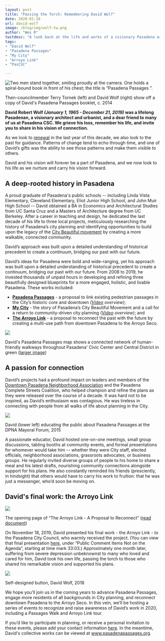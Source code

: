 ```yaml
---
layout: post
title: "Passing the Torch: Remembering David Wolf"
date: 2020-01-28
url: david-wolf
image: /blog/img/wolf-tw.png
author: "Wes R"
twitdesc: "A look back at the life and works of a visionary Pasadena architect and urbanist illuminates a way to move forward"
tags:
- "David Wolf"
- "Pasadena Passages"
- "My City"
- "Arroyo Link"
- "PasCSC"

---
```


<img class="img-fluid mx-auto d-block" src="{{ site.url }}/blog/img/wolf-tw.png" alt="Two men stand together, smiling proudly at the camera. One holds a spiral-bound book in front of his chest; the title is 	&ldquo;Pasadena Passages	&rdquo;." />  
<p class="caption text-center">Then-councilmember Terry Tornek (left) and David Wolf (right) show off a copy of David's Pasadena Passages booklet, c. 2014</p>

**David Robert Wolf *(January 1, 1965 - December 21, 2019)* was a lifelong Pasadenan, a visionary architect and urbanist, and a dear friend to many of us at Pasadena CSC. We grieve his loss, remember his life, and invite you to share in his vision of connection.**

As we look to [renewal](https://www.pasadenacsc.org/blog/2019-12-30-renewal2020/) in the last year of this decade, we also look to the past for guidance. Patterns of change tend to echo through time, and one of David’s gifts was the ability to see those patterns and make them visible to others. 

David and his vision will forever be a part of Pasadena, and we now look to his life as we nurture and carry his vision forward. 

## A deep-rooted history in Pasadena

A proud graduate of Pasadena's public schools -- including Linda Vista Elementary, Cleveland Elementary, Eliot Junior High School, and John Muir High School -- David obtained a BA in Economics and Architectural Studies from UC Santa Cruz and a Masters of Architecture degree from UC Berkeley. After a career in teaching and design, he dedicated the last decade of his life to three local projects, meticulously researching the history of Pasadena’s city planning and identifying opportunities to build upon the legacy of the [City Beautiful movement](https://en.wikipedia.org/wiki/City_Beautiful_movement) by creating a more walkable, connected community. 

<div class="pulledquote">David’s approach was built upon a detailed understanding of historical precedent to create a continuum, bridging our past with our future.</div>

David’s ideas for Pasadena were bold and wide-ranging, yet his approach was built upon a detailed understanding of historical precedent to create a continuum, bridging our past with our future. From 2008 to 2019, he invested thousands of unpaid hours in developing and refining three beautifully designed blueprints for a more engaged, holistic, and livable Pasadena. These works included:

- **[Pasadena Passages](https://mycity.is/passages/)** - a proposal to link existing pedestrian passages in the City’s historic core and downtown *([Video](https://player.vimeo.com/video/339628290) overview)*;
- **[My City](https://issuu.com/mycityis/docs/_22my_city_22?fr=sOTA1MTUyMTU3OA)** - the story of Pasadena’s City Beautiful Movement and a call for a return to community-driven city planning *([Video](https://player.vimeo.com/video/339628290) overview)*; and
- **[The Arroyo Link](https://issuu.com/mycityis/docs/the_arroyo_link_document?fr=sYTE4MjUyMTU3OA)** - a proposal to reconnect the past with the future by creating a multi-use path from downtown Pasadena to the Arroyo Seco.

<img class="img-fluid mx-auto d-block" src="{{ site.url }}/blog/img/wolf-passages-sm.jpg">  
<p class="caption text-center">David's Pasadena Passages map shows a connected network of human-friendly walkways throughout Pasadena' Civic Center and Central District in green (<a href="{{ site.url }}/blog/img/wolf-passages-lg.jpg">larger image</a>)</p>

## A passion for connection

David’s projects had a profound impact on leaders and members of the [Downtown Pasadena Neighborhood Association](https://downtownpasadena.wordpress.com/) and the Pasadena Complete Streets Coalition, who helped champion and refine the plans as they were released over the course of a decade. It was hard not to be inspired, as David’s enthusiasm was contagious. He was tireless in connecting with people from all walks of life about planning in the City. 

<img class="img-fluid mx-auto d-block" src="{{ site.url }}/blog/img/wolf-DPNA.jpg">  
<p class="caption text-center">David (lower left) educating the public about Pasadena Passages at the DPNA Mayoral Forum, 2015</p>

A passionate educator, David hosted one-on-one meetings, small group discussions, tabling booths at community events, and formal presentations for whomever would take him --  whether they were City staff, elected officials, neighborhood associations, grassroots advocates, or business groups. He regularly invited diverse groups of people to his home to share a meal and his latest drafts, nourishing community connections alongside support for his plans. He also constantly reminded his friends (presciently, in hindsight) that others would have to carry his work to fruition: that he was just a messenger, who’d soon be moving on. 

## David's final work: the Arroyo Link

<img class="img-fluid mx-auto d-block" src="{{ site.url }}/blog/img/wolf-arroyo-link.png">  
<p class="caption text-center">The opening page of “The Arroyo Link - A Proposal to Reconnect” (<a href="https://issuu.com/mycityis/docs/the_arroyo_link_document">read document</a>)</p>


On November 18, 2019, David presented his final work - the Arroyo Link - to the Pasadena City Council, who warmly received the project. (You can view that final presentation [here](https://pasadena.granicus.com/MediaPlayer.php?view_id=25&clip_id=4733), under “Public Comment Items Not on the Agenda”, starting at time mark 33:03.) Approximately one month later, suffering from severe depression unbeknownst to many who loved and cared for him, David took his own life, passing the torch to those who shared his remarkable vision and supported his plans. 

<img class="img-fluid mx-auto d-block" src="{{ site.url }}/blog/img/wolf-button.jpg">  
<p class="caption text-center">Self-designed button, David Wolf, 2018</p>

<div class="actionitem">
<p>We hope you’ll join us in the coming years to advance Pasadena Passages, engage more residents of all backgrounds in City planning, and reconnect downtown Pasadena to the Arroyo Seco. In this vein, we’ll be hosting a series of events to recognize and raise awareness of David’s work in 2020, including a Passages Walk and Arroyo Link tour. </p>

<p>If you’d like to participate in planning, or receive a personal invitation to these events, please add your contact information <a href="https://docs.google.com/forms/d/e/1FAIpQLSfb_ZEVk8ouwchAhIjuAZB-EhepqbnAwkSnkGjMRHFXxkGRAw/viewform">here</a>. In the meantime, David's collective works can be viewed at <a href="http://www.pasadenapassages.org">www.pasadenapassages.org</a>.</p>
</div>